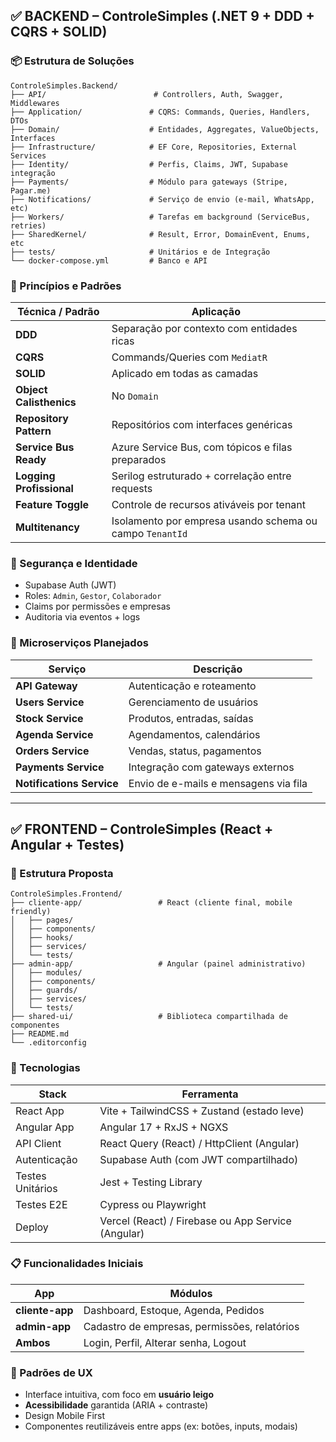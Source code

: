 ## ✅ BACKEND – ControleSimples (.NET 9 + DDD + CQRS + SOLID)

### 📦 Estrutura de Soluções

```
ControleSimples.Backend/
├── API/                        # Controllers, Auth, Swagger, Middlewares
├── Application/               # CQRS: Commands, Queries, Handlers, DTOs
├── Domain/                    # Entidades, Aggregates, ValueObjects, Interfaces
├── Infrastructure/            # EF Core, Repositories, External Services
├── Identity/                  # Perfis, Claims, JWT, Supabase integração
├── Payments/                  # Módulo para gateways (Stripe, Pagar.me)
├── Notifications/             # Serviço de envio (e-mail, WhatsApp, etc)
├── Workers/                   # Tarefas em background (ServiceBus, retries)
├── SharedKernel/              # Result, Error, DomainEvent, Enums, etc
├── tests/                     # Unitários e de Integração
└── docker-compose.yml         # Banco e API
```

### 🧠 Princípios e Padrões

| Técnica / Padrão      | Aplicação                                                                 |
|------------------------|---------------------------------------------------------------------------|
| **DDD**               | Separação por contexto com entidades ricas                                |
| **CQRS**              | Commands/Queries com `MediatR`                                             |
| **SOLID**             | Aplicado em todas as camadas                                               |
| **Object Calisthenics** | No `Domain`                                                              |
| **Repository Pattern**| Repositórios com interfaces genéricas                                     |
| **Service Bus Ready** | Azure Service Bus, com tópicos e filas preparados                         |
| **Logging Profissional** | Serilog estruturado + correlação entre requests                         |
| **Feature Toggle**    | Controle de recursos ativáveis por tenant                                 |
| **Multitenancy**      | Isolamento por empresa usando schema ou campo `TenantId`                  |

### 🔐 Segurança e Identidade

- Supabase Auth (JWT)
- Roles: `Admin`, `Gestor`, `Colaborador`
- Claims por permissões e empresas
- Auditoria via eventos + logs

### 🔁 Microserviços Planejados

| Serviço            | Descrição                                      |
|--------------------|-----------------------------------------------|
| **API Gateway**    | Autenticação e roteamento                      |
| **Users Service**  | Gerenciamento de usuários                      |
| **Stock Service**  | Produtos, entradas, saídas                     |
| **Agenda Service** | Agendamentos, calendários                      |
| **Orders Service** | Vendas, status, pagamentos                     |
| **Payments Service** | Integração com gateways externos              |
| **Notifications Service** | Envio de e-mails e mensagens via fila     |

---

## ✅ FRONTEND – ControleSimples (React + Angular + Testes)

### 🧱 Estrutura Proposta

```
ControleSimples.Frontend/
├── cliente-app/                 # React (cliente final, mobile friendly)
│   ├── pages/
│   ├── components/
│   ├── hooks/
│   ├── services/
│   └── tests/
├── admin-app/                   # Angular (painel administrativo)
│   ├── modules/
│   ├── components/
│   ├── guards/
│   ├── services/
│   └── tests/
├── shared-ui/                   # Biblioteca compartilhada de componentes
├── README.md
└── .editorconfig
```

### 🚀 Tecnologias

| Stack             | Ferramenta                                   |
|-------------------|-----------------------------------------------|
| React App         | Vite + TailwindCSS + Zustand (estado leve)    |
| Angular App       | Angular 17 + RxJS + NGXS                      |
| API Client        | React Query (React) / HttpClient (Angular)    |
| Autenticação      | Supabase Auth (com JWT compartilhado)         |
| Testes Unitários  | Jest + Testing Library                        |
| Testes E2E        | Cypress ou Playwright                         |
| Deploy            | Vercel (React) / Firebase ou App Service (Angular) |

### 📋 Funcionalidades Iniciais

| App              | Módulos                                        |
|------------------|------------------------------------------------|
| **cliente-app**  | Dashboard, Estoque, Agenda, Pedidos            |
| **admin-app**    | Cadastro de empresas, permissões, relatórios   |
| **Ambos**        | Login, Perfil, Alterar senha, Logout           |

### 🎯 Padrões de UX

- Interface intuitiva, com foco em **usuário leigo**
- **Acessibilidade** garantida (ARIA + contraste)
- Design Mobile First
- Componentes reutilizáveis entre apps (ex: botões, inputs, modais)
